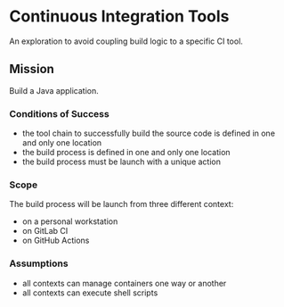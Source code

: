 # Continuous Integration Tools

An exploration to avoid coupling build logic to a specific CI tool.

## Mission

Build a Java application.

### Conditions of Success

- the tool chain to successfully build the source code is defined in
one and only one location
- the build process is defined in one and only one location
- the build process must be launch with a unique action

### Scope

The build process will be launch from three different context:

- on a personal workstation
- on GitLab CI
- on GitHub Actions

### Assumptions

- all contexts can manage containers one way or another
- all contexts can execute shell scripts

